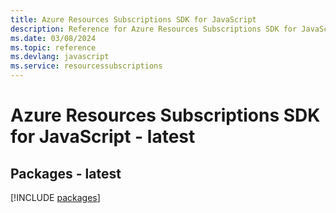 ```yaml
---
title: Azure Resources Subscriptions SDK for JavaScript
description: Reference for Azure Resources Subscriptions SDK for JavaScript
ms.date: 03/08/2024
ms.topic: reference
ms.devlang: javascript
ms.service: resourcessubscriptions
---
```

# Azure Resources Subscriptions SDK for JavaScript - latest
## Packages - latest
[!INCLUDE [packages](resources-subscriptions-index.md)]